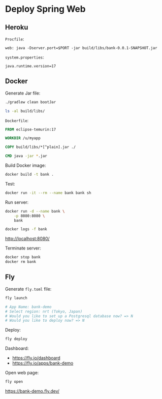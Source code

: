 # Deploy Spring Web

## Heroku

`Procfile`:

```procfile
web: java -Dserver.port=$PORT -jar build/libs/bank-0.0.1-SNAPSHOT.jar
```

`system.properties`:

```properties
java.runtime.version=17
```

## Docker

Generate Jar file:

```bash
./gradlew clean bootJar

ls -al build/libs/
```

`Dockerfile`:

```dockerfile
FROM eclipse-temurin:17

WORKDIR /u/myapp

COPY build/libs/*[^plain].jar ./

CMD java -jar *.jar
```

Build Docker image:

```bash
docker build -t bank .
```

Test:

```bash
docker run -it --rm --name bank bank sh
```

Run server:

```bash
docker run -d --name bank \
    -p 8080:8080 \
    bank

docker logs -f bank
```

<http://localhost:8080/>

Terminate server:

```bash
docker stop bank
docker rm bank
```

## Fly

Generate `fly.toml` file:

```bash
fly launch

# App Name: bank-demo
# Select region: nrt (Tokyo, Japan)
# Would you like to set up a Postgresql database now? => N
# Would you like to deploy now? => N
```

Deploy:

```bash
fly deploy
```

Dashboard:

- <https://fly.io/dashboard>
- <https://fly.io/apps/bank-demo>

Open web page:

```bash
fly open
```

<https://bank-demo.fly.dev/>
